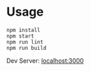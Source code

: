 # Usage

    npm install
    npm start
    npm run lint
    npm run build

Dev Server: [localhost:3000](http://localhost:3000)

